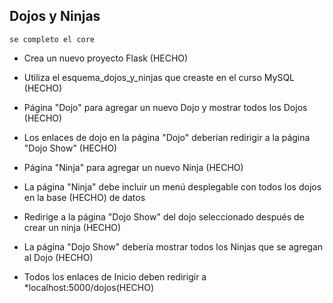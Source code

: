## Dojos y Ninjas 
``se completo el core``
- Crea un nuevo proyecto Flask (HECHO)

- Utiliza el esquema_dojos_y_ninjas que creaste en el curso MySQL (HECHO)

- Página "Dojo" para agregar un nuevo Dojo y mostrar todos los Dojos (HECHO)

- Los enlaces de dojo en la página "Dojo" deberían redirigir a la página "Dojo Show" (HECHO)

- Página "Ninja" para agregar un nuevo Ninja (HECHO)

- La página "Ninja" debe incluir un menú desplegable con todos los dojos en la base (HECHO)
de datos

- Redirige a la página "Dojo Show" del dojo seleccionado después de crear un ninja (HECHO)

- La página "Dojo Show" debería mostrar todos los Ninjas que se agregan al Dojo (HECHO)

- Todos los enlaces de Inicio deben redirigir a *localhost:5000/dojos(HECHO)